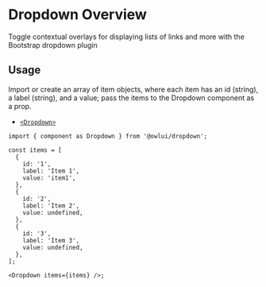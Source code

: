 # Dropdown Overview

Toggle contextual overlays for displaying lists of links and more with the Bootstrap dropdown plugin

## Usage

Import or create an array of item objects, where each item has an id (string), a label (string), and a value; pass the items to the Dropdown component as a prop.

- [`<Dropdown>`](https://react-bootstrap.github.io/components/dropdowns/#dropdown-props)

```tsx
import { component as Dropdown } from '@owlui/dropdown';

const items = [
  {
    id: '1',
    label: 'Item 1',
    value: 'item1',
  },
  {
    id: '2',
    label: 'Item 2',
    value: undefined,
  },
  {
    id: '3',
    label: 'Item 3',
    value: undefined,
  },
];

<Dropdown items={items} />;
```
